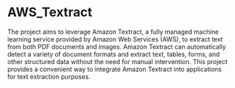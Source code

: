 # AWS_Textract
The project aims to leverage Amazon Textract, a fully managed machine learning service provided by Amazon Web Services (AWS), to extract text from both PDF documents and images. Amazon Textract can automatically detect a variety of document formats and extract text, tables, forms, and other structured data without the need for manual intervention. This project provides a convenient way to integrate Amazon Textract into applications for text extraction purposes.
